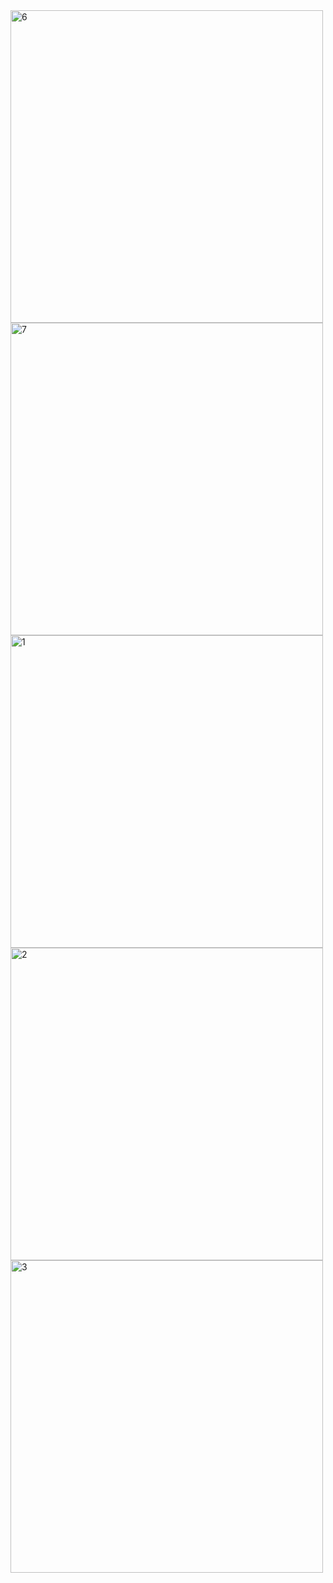 <img align="center" width="500" src="https://i.ibb.co/0f2SHSq/6.jpg" alt="6" border="0">
<img align="center" width="500" src="https://i.ibb.co/sFm9SJB/7.jpg" alt="7" border="0">
<img width="500" src="https://i.ibb.co/jb5xg4c/1.jpg" alt="1" border="0">
<img width="500" src="https://i.ibb.co/mGZ5Mfp/2.jpg" alt="2" border="0">
<img width="500" src="https://i.ibb.co/n0j082b/3.jpg" alt="3" border="0">

